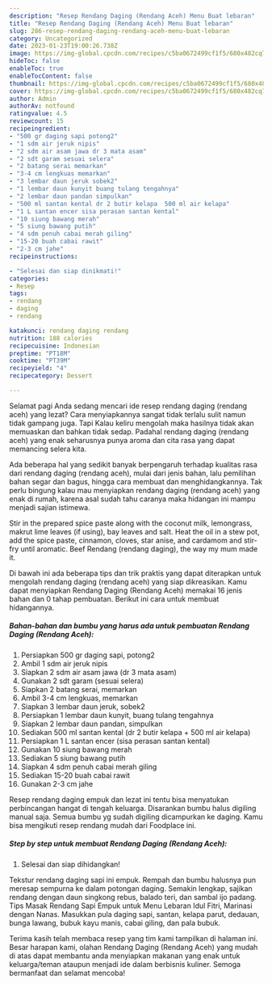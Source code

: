 ```yaml
---
description: "Resep Rendang Daging (Rendang Aceh) Menu Buat lebaran"
title: "Resep Rendang Daging (Rendang Aceh) Menu Buat lebaran"
slug: 286-resep-rendang-daging-rendang-aceh-menu-buat-lebaran
category: Uncategorized
date: 2023-01-23T19:00:26.738Z
image: https://img-global.cpcdn.com/recipes/c5ba0672499cf1f5/680x482cq70/rendang-daging-rendang-aceh-foto-resep-utama.jpg
hideToc: false
enableToc: true
enableTocContent: false
thumbnail: https://img-global.cpcdn.com/recipes/c5ba0672499cf1f5/680x482cq70/rendang-daging-rendang-aceh-foto-resep-utama.jpg
cover: https://img-global.cpcdn.com/recipes/c5ba0672499cf1f5/680x482cq70/rendang-daging-rendang-aceh-foto-resep-utama.jpg
author: Admin
authorAv: notfound
ratingvalue: 4.5
reviewcount: 15
recipeingredient:
- "500 gr daging sapi potong2"
- "1 sdm air jeruk nipis"
- "2 sdm air asam jawa dr 3 mata asam"
- "2 sdt garam sesuai selera"
- "2 batang serai memarkan"
- "3-4 cm lengkuas memarkan"
- "3 lembar daun jeruk sobek2"
- "1 lembar daun kunyit buang tulang tengahnya"
- "2 lembar daun pandan simpulkan"
- "500 ml santan kental dr 2 butir kelapa  500 ml air kelapa"
- "1 L santan encer sisa perasan santan kental"
- "10 siung bawang merah"
- "5 siung bawang putih"
- "4 sdm penuh cabai merah giling"
- "15-20 buah cabai rawit"
- "2-3 cm jahe"
recipeinstructions:

- "Selesai dan siap dinikmati!"
categories:
- Resep
tags:
- rendang
- daging
- rendang

katakunci: rendang daging rendang 
nutrition: 188 calories
recipecuisine: Indonesian
preptime: "PT18M"
cooktime: "PT39M"
recipeyield: "4"
recipecategory: Dessert

---
```



Selamat pagi Anda sedang mencari ide resep rendang daging (rendang aceh) yang lezat? Cara menyiapkannya sangat tidak terlalu sulit namun tidak gampang juga. Tapi Kalau keliru mengolah maka hasilnya tidak akan memuaskan dan bahkan tidak sedap. Padahal rendang daging (rendang aceh) yang enak seharusnya punya aroma dan cita rasa yang dapat memancing selera kita.


Ada beberapa hal yang sedikit banyak berpengaruh terhadap kualitas rasa dari rendang daging (rendang aceh), mulai dari jenis bahan, lalu pemilihan bahan segar dan bagus, hingga cara membuat dan menghidangkannya. Tak perlu bingung kalau mau menyiapkan rendang daging (rendang aceh) yang enak di rumah, karena asal sudah tahu caranya maka hidangan ini mampu menjadi sajian istimewa.

Stir in the prepared spice paste along with the coconut milk, lemongrass, makrut lime leaves (if using), bay leaves and salt. Heat the oil in a stew pot, add the spice paste, cinnamon, cloves, star anise, and cardamom and stir-fry until aromatic. Beef Rendang (rendang daging), the way my mum made it.


Di bawah ini ada beberapa tips dan trik praktis yang dapat diterapkan untuk mengolah rendang daging (rendang aceh) yang siap dikreasikan. Kamu dapat menyiapkan Rendang Daging (Rendang Aceh) memakai 16 jenis bahan dan 0 tahap pembuatan. Berikut ini cara untuk membuat hidangannya.

<!--inarticleads1-->

##### Bahan-bahan dan bumbu yang harus ada untuk pembuatan Rendang Daging (Rendang Aceh):

1. Persiapkan 500 gr daging sapi, potong2
1. Ambil 1 sdm air jeruk nipis
1. Siapkan 2 sdm air asam jawa (dr 3 mata asam)
1. Gunakan 2 sdt garam (sesuai selera)
1. Siapkan 2 batang serai, memarkan
1. Ambil 3-4 cm lengkuas, memarkan
1. Siapkan 3 lembar daun jeruk, sobek2
1. Persiapkan 1 lembar daun kunyit, buang tulang tengahnya
1. Siapkan 2 lembar daun pandan, simpulkan
1. Sediakan 500 ml santan kental (dr 2 butir kelapa + 500 ml air kelapa)
1. Persiapkan 1 L santan encer (sisa perasan santan kental)
1. Gunakan 10 siung bawang merah
1. Sediakan 5 siung bawang putih
1. Siapkan 4 sdm penuh cabai merah giling
1. Sediakan 15-20 buah cabai rawit
1. Gunakan 2-3 cm jahe


Resep rendang daging empuk dan lezat ini tentu bisa menyatukan perbincangan hangat di tengah keluarga. Disarankan bumbu halus digiling manual saja. Semua bumbu yg sudah digiling dicampurkan ke daging. Kamu bisa mengikuti resep rendang mudah dari Foodplace ini. 

<!--inarticleads2-->

##### Step by step untuk membuat Rendang Daging (Rendang Aceh):


1. Selesai dan siap dihidangkan!

Tekstur rendang daging sapi ini empuk. Rempah dan bumbu halusnya pun meresap sempurna ke dalam potongan daging. Semakin lengkap, sajikan rendang dengan daun singkong rebus, balado teri, dan sambal ijo padang. Tips Masak Rendang Sapi Empuk untuk Menu Lebaran Idul Fitri, Marinasi dengan Nanas. Masukkan pula daging sapi, santan, kelapa parut, dedauan, bunga lawang, bubuk kayu manis, cabai giling, dan pala bubuk. 

Terima kasih telah membaca resep yang tim kami tampilkan di halaman ini. Besar harapan kami, olahan Rendang Daging (Rendang Aceh) yang mudah di atas dapat membantu anda menyiapkan makanan yang enak untuk keluarga/teman ataupun menjadi ide dalam berbisnis kuliner. Semoga bermanfaat dan selamat mencoba!

